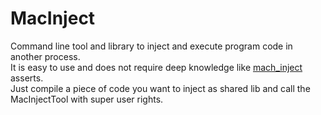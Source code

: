 MacInject
=========

Command line tool and library to inject and execute program code in another process.  
It is easy to use and does not require deep knowledge like [mach_inject](https://github.com/rentzsch/mach_inject) asserts.  
Just compile a piece of code you want to inject as shared lib and call the MacInjectTool with super user rights.  